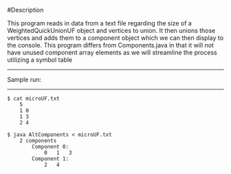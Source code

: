 #Description

This program reads in data from a text file regarding	the size of a WeightedQuickUnionUF object and vertices to union. It then unions those vertices and adds them to a component object which we can then display to the console. This program differs from Components.java in that it will not have unused component array elements as we will streamline the process utilizing a symbol table


************************************************************************************************************************************************************
Sample run:
************************************************************************************************************************************************************

    $ cat microUF.txt
        5
        1 0
        1 3
        2 4

    $ java AltComponents < microUF.txt
        2 components
            Component 0:
                0	1	3
            Component 1:
                2	4
